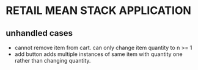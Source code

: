 # RETAIL MEAN STACK APPLICATION

## unhandled cases
- cannot remove item from cart. can only change item quantity to n >= 1
- add button adds multiple instances of same item with quantity one rather than changing quantity.
